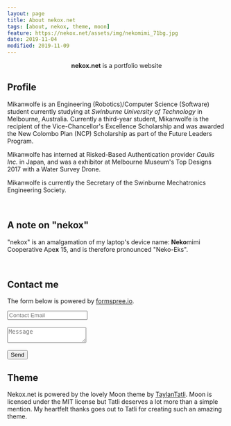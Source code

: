 ```yaml
---
layout: page
title: About nekox.net
tags: [about, nekox, theme, moon]
feature: https://nekox.net/assets/img/nekomimi_71bg.jpg
date: 2019-11-04
modified: 2019-11-09
---
```


<center><b>nekox.net</b> is a portfolio website</center>

## Profile

Mikanwolfe is an Engineering (Robotics)/Computer Science (Software) student currently studying at *Swinburne University of Technology* in Melbourne, Australia. Currently a third-year student, Mikanwolfe is the recipient of the Vice-Chancellor's Excellence Scholarship and was awarded the New Colombo Plan (NCP) Scholarship as part of the Future Leaders Program.

Mikanwolfe has interned at Risked-Based Authentication provider *Caulis Inc.* in Japan, and was a exhibitor at Melbourne Museum's Top Designs 2017 with a Water Survey Drone.

Mikanwolfe is currently the Secretary of the Swinburne Mechatronics Engineering Society.

<br>

## A note on "nekox"

"nekox" is an amalgamation of my laptop's device name: **Neko**mimi Cooperative Ape**x** 15, and is therefore pronounced "Neko-Eks". 

<br>

## Contact me

The form below is powered by [formspree.io](https://formspree.io/).

<form method="POST" action="https://formspree.io/contact@nekox.net">
  <input class="formFields" type="email" name="email" placeholder="Contact Email"> <br>  <br>
  <textarea class="formFields" name="message" placeholder="Message"></textarea>  <br>  <br>
  <button class="btn" type="submit">Send</button>
  <input type="hidden" name="_next" value="https://nekox.net/thanks.html" />
</form>




## Theme

Nekox.net is powered by the lovely Moon theme by [TaylanTatli](https://github.com/TaylanTatli). Moon is licensed under the MIT license but Tatli deserves a lot more than a simple mention. My heartfelt thanks goes out to Tatli for creating such an amazing theme.


